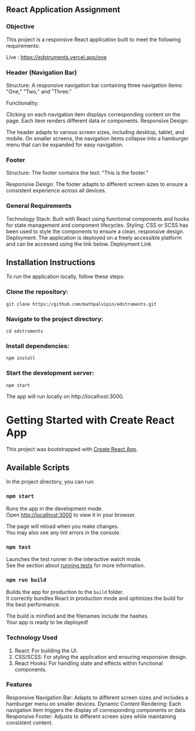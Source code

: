 ## React Application Assignment
### Objective
This project is a responsive React application built to meet the following requirements:

Live : https://edstruments.vercel.app/one

### Header (Navigation Bar)
Structure: A responsive navigation bar containing three navigation items: "One," "Two," and "Three."

Functionality:

Clicking on each navigation item displays corresponding content on the page.
Each item renders different data or components.
Responsive Design:

The header adapts to various screen sizes, including desktop, tablet, and mobile.
On smaller screens, the navigation items collapse into a hamburger menu that can be expanded for easy navigation.
### Footer
Structure: The footer contains the text: "This is the footer."

Responsive Design: The footer adapts to different screen sizes to ensure a consistent experience across all devices.
### General Requirements
Technology Stack:
Built with React using functional components and hooks for state management and component lifecycles.
Styling:
CSS or SCSS has been used to style the components to ensure a clean, responsive design.
Deployment: The application is deployed on a freely accessible platform and can be accessed using the link below.
Deployment Link

## Installation Instructions
To run the application locally, follow these steps:

### Clone the repository:

```
git clone https://github.com/mathpalvipin/edstruments.git
```

### Navigate to the project directory:

```
cd edstruments
```

### Install dependencies:

```
npm install
```

### Start the development server:

```
npm start
```

The app will run locally on http://localhost:3000.

# Getting Started with Create React App

This project was bootstrapped with [Create React App](https://github.com/facebook/create-react-app).

## Available Scripts

In the project directory, you can run:

### `npm start`

Runs the app in the development mode.\
Open [http://localhost:3000](http://localhost:3000) to view it in your browser.

The page will reload when you make changes.\
You may also see any lint errors in the console.

### `npm test`

Launches the test runner in the interactive watch mode.\
See the section about [running tests](https://facebook.github.io/create-react-app/docs/running-tests) for more information.

### `npm run build`

Builds the app for production to the `build` folder.\
It correctly bundles React in production mode and optimizes the build for the best performance.

The build is minified and the filenames include the hashes.\
Your app is ready to be deployed!

### Technology Used
1. React: For building the UI.
2. CSS/SCSS: For styling the application and ensuring responsive design.
3. React Hooks: For handling state and effects within functional components.
### Features
Responsive Navigation Bar: Adapts to different screen sizes and includes a hamburger menu on smaller devices.
Dynamic Content Rendering: Each navigation item triggers the display of corresponding components or data.
Responsive Footer: Adjusts to different screen sizes while maintaining consistent content.

